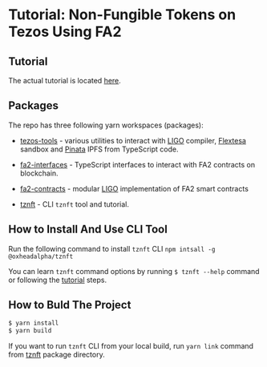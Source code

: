 # Tutorial: Non-Fungible Tokens on Tezos Using FA2

## Tutorial

The actual tutorial is located [here](./packages/tznft/README.md).

## Packages

The repo has three following yarn workspaces (packages):

* [tezos-tools](./packages/tezos-tools/) - various utilities to interact with
  [LIGO](https://ligolang.org/) compiler,
  [Flextesa](https://tezos.gitlab.io/flextesa/) sandbox and
  [Pinata](https://www.pinata.cloud/) IPFS from TypeScript code.

* [fa2-interfaces](./packages/fa2-interfaces/) - TypeScript interfaces to
  interact with FA2 contracts on blockchain.

* [fa2-contracts](./packages/fa2-interfaces/) - modular [LIGO](https://ligolang.org/)
  implementation of FA2 smart contracts

* [tznft](./packages/tznft/) - CLI `tznft` tool and tutorial.

## How to Install And Use CLI Tool

Run the following command to install `tznft` CLI
`npm intsall -g @oxheadalpha/tznft`

You can learn `tznft` command options by running `$ tznft --help` command or
following the [tutorial](./packages/tznft/README.md) steps.

## How to Buld The Project

```sh
$ yarn install
$ yarn build
```

If you want to run `tznft` CLI from your local build, run `yarn link` command from
[tznft](./packages/tznft/) package directory.
